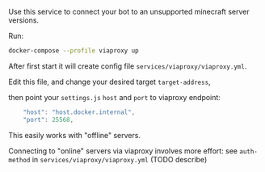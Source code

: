 Use this service to connect your bot to an unsupported minecraft server versions.

Run:

```bash
docker-compose --profile viaproxy up
```

After first start it will create config file `services/viaproxy/viaproxy.yml`.

Edit this file, and change your desired target `target-address`, 

then point your `settings.js` `host` and `port` to viaproxy endpoint:

```javascript
    "host": "host.docker.internal",
    "port": 25568,
```

This easily works with "offline" servers. 

Connecting to "online" servers via viaproxy involves more effort: see `auth-method` in `services/viaproxy/viaproxy.yml` (TODO describe) 



